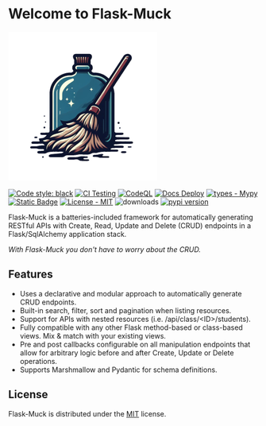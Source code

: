 # Welcome to Flask-Muck
![Logo](img/logo.png)

[![Code style: black](https://img.shields.io/badge/code%20style-black-000000.svg)](https://github.com/psf/black)
[![CI Testing](https://github.com/dtiesling/flask-muck/actions/workflows/test.yml/badge.svg?branch=main)](https://github.com/dtiesling/flask-muck/actions/workflows/test.yml)
[![CodeQL](https://github.com/dtiesling/flask-muck/actions/workflows/github-code-scanning/codeql/badge.svg)](https://github.com/dtiesling/flask-muck/actions/workflows/github-code-scanning/codeql)
[![Docs Deploy](https://github.com/dtiesling/flask-muck/actions/workflows/docs.yml/badge.svg)](https://github.com/dtiesling/flask-muck/actions/workflows/docs.yml)
[![types - Mypy](https://img.shields.io/badge/types-Mypy-blue.svg)](https://github.com/python/mypy)
[![Static Badge](https://img.shields.io/badge/Flask-v2%20%7C%20v3-red)](https://flask.palletsprojects.com/en/3.0.x/)
[![License - MIT](https://img.shields.io/badge/license-MIT-9400d3.svg)](https://spdx.org/licenses/)
![downloads](https://img.shields.io/pypi/dm/flask-muck)
[![pypi version](https://img.shields.io/pypi/v/flask-muck)](https://pypi.org/project/Flask-Muck/)

Flask-Muck is a batteries-included framework for automatically generating RESTful APIs with Create, Read, 
Update and Delete (CRUD) endpoints in a Flask/SqlAlchemy application stack. 

*With Flask-Muck you don't have to worry about the CRUD.*

## Features
- Uses a declarative and modular approach to automatically generate CRUD endpoints.
- Built-in search, filter, sort and pagination when listing resources.
- Support for APIs with nested resources (i.e. /api/class/\<ID\>/students).
- Fully compatible with any other Flask method-based or class-based views. Mix & match with your existing views.
- Pre and post callbacks configurable on all manipulation endpoints that allow for arbitrary logic before and after Create, Update or Delete operations.
- Supports Marshmallow and Pydantic for schema definitions.

## License
Flask-Muck is distributed under the [MIT](https://spdx.org/licenses/MIT.html) license.


